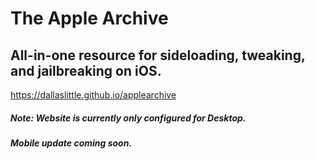 # The Apple Archive
## All-in-one resource for sideloading, tweaking, and jailbreaking on iOS.
https://dallaslittle.github.io/applearchive

##### Note: Website is currently only configured for Desktop. 
##### Mobile update coming soon.
